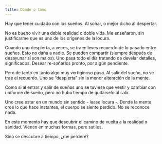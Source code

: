 ```yaml
---
title: Dónde o Cómo
---
```


Hay que tener cuidado con los sueños. Al soñar, o mejor dicho al despertar.

No es bueno vivir una doble realidad o doble vida. Me enseñaron, sin justificarme que es uno de los orígenes de la locura.

Cuando uno despierta, a veces, se traen leves recuerdo de lo pasado entre sueños. Esto no daña a nadie. Se pueden compartir (siempre después de desayunar si son malos). Uno pasa todo el día tratando de develar detalles, significados. Desear re-soñarlos pronto, por algún pendiente.

Pero de tanto en tanto algo muy vertiginoso pasa. Al salir del sueño, no se trae el recuerdo. Uno se “despierta” sin la menor alteración de la mente.

Como si al entrar y salir de sueños uno se tuviese que vestir y cambiar con uniforme de sueño, pero no hubo tiempo de quitarselo al salir.

Uno cree estar en un mundo sin sentido - lease locura -. Donde la mente cree lo que hace instantes, el cuerpo se siente perdido. No se reconoce nada.

En este momento hay que descubrir el camino de vuelta a la realidad o sanidad. Vienen en muchas formas, pero sutiles.

Sino se descubre a tiempo, ¿me perderé?

